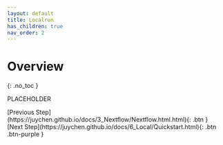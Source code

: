 ```yaml
---
layout: default
title: Localrun
has_children: true
nav_order: 2
---
```


# Overview
{: .no_toc }

PLACEHOLDER

<div class="code-example" markdown="1">
[Previous Step](https://juychen.github.io/docs/3_Nextflow/Nextflow.html.html){: .btn }
[Next Step](https://juychen.github.io/docs/6_Local/Quickstart.html){: .btn .btn-purple }
</div>